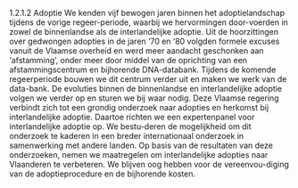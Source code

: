 1.2.1.2 Adoptie We kenden vijf bewogen jaren binnen het adoptielandschap tijdens de vorige regeer-periode, waarbij we hervormingen door-voerden in zowel de binnenlandse als de interlandelijke adoptie. Uit de hoorzittingen over gedwongen adopties in de jaren ‘70 en ‘80 volgden formele excuses vanuit de Vlaamse overheid en werd meer aandacht geschonken aan ‘afstamming’, onder meer door middel van de oprichting van een afstammingscentrum en bijhorende DNA-databank. Tijdens de komende regeerperiode bouwen we dit centrum verder uit en maken we werk van de data-bank. De evoluties binnen de binnenlandse en interlandelijke adoptie volgen we verder op en sturen we bij waar nodig. Deze Vlaamse regering verbindt zich tot een grondig onderzoek naar adopties en herkomst bij interlandelijke adoptie. Daartoe richten we een expertenpanel voor interlandelijke adoptie op. We bestu-deren de mogelijkheid om dit onderzoek te kaderen in een breder internationaal onderzoek in samenwerking met andere landen. Op basis van de resultaten van deze onderzoeken, nemen we maatregelen om interlandelijke adopties naar Vlaanderen te verbeteren. We blijven oog hebben voor de vereenvou-diging van de adoptieprocedure en de bijhorende kosten. 